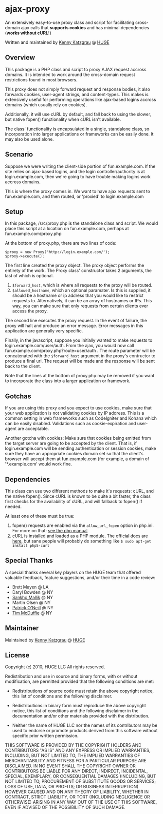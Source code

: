# ajax-proxy

An extensively easy-to-use proxy class and script for facilitating cross-domain
ajax calls that **supports cookies** and has minimal dependencies
(**works without cURL!**)

Written and maintained by [Kenny Katzgrau](http://codefury.net) @ [HUGE](http://hugeinc.com)

## Overview

This package is a PHP class and script to proxy AJAX request accross domains.
It is intended to work around the cross-domain request restrictions found in
most browsers.

This proxy does not simply forward request and response bodies, it also forwards
cookies, user-agent strings, and content-types. This makes is extensively useful
for performing operations like ajax-based logins accross domains (which usually
rely on cookies).

Additionally, it will use cURL by default, and fall back to using the slower,
but native fopen() functionality when cURL isn't available.

The class' functionality is encapsulated in a single, standalone class, so
incorporation into larger applications or frameworks can be easily done. It may
also be used alone.

## Scenario

Suppose we were writing the client-side portion of fun.example.com. If the site
relies on ajax-based logins, and the login controller/authority is at
login.example.com, then we're going to have trouble making logins work accross
domains.

This is where the proxy comes in. We want to have ajax requests sent to
fun.example.com, and then routed, or 'proxied' to login.example.com

## Setup

In this package, /src/proxy.php is the standalone class and script. We would
place this script at a location on fun.example.com, perhaps at
fun.example.com/proxy.php

At the bottom of proxy.php, there are two lines of code:

    $proxy = new Proxy('http://login.example.com/');
    $proxy->execute();

The first line created the proxy object. The proxy object performs the entirety
of the work. The Proxy class' constructor takes 2 arguments, the last of which
is optional.

1. `$forward_host`, which is where all requests to the proxy will be routed.
2. `$allowed_hostname`, which an optional paramater. Is this is supplied, it
   should be a hostname or ip address that you would like to restrict requests
   to. Alternatively, it can be an array of hostnames or IPs. This way, you can
   make sure that only requests from certain clients ever access the proxy.

The second line executes the proxy request. In the event of failure, the proxy
will halt and produce an error message. Error messages in this application are
generally very specific.

Finally, in the javascript, suppose you initially wanted to make requests to
login.example.com/user/auth. From the ajax, you would now call
fun.example.com/proxy.php?route=user/auth . The route parameter will be
concatenated with the `$forward_host` argument in the proxy's contructor to
produce a final url. The request will be made and the response will be sent back
to the client.

Note that the lines at the bottom of proxy.php may be removed if you want to
incorporate the class into a larger application or framework.

## Gotchas

If you are using this proxy and you expect to use cookies, make sure that your
web application is not validating cookies by IP address. This is a common
setting in web frameworks such as CodeIgniter and Kohana which can be easily
disabled. Validations such as cookie-expiration and user-agent are acceptable.

Another gotcha with cookies: Make sure that cookies being emitted from the
target server are going to be accepted by the client. That is, if
login.example.com will be sending authentication or session cookies, make sure
they have an appropriate cookies domain set so that the client's browser will
accept them at fun.example.com (for example, a domain of '*.example.com' would
work fine.

## Dependencies

This class can use two different methods to make it's requests: cURL, and the
native fopen(). Since cURL is known to be quite a bit faster, the class first
checks for the availability of cURL, and will fallback to fopen() if needed.

At least one of these must be true:

1. fopen() requests are enabled via the `allow_url_fopen` option in
   php.ini. For more on that: [see the php manual](http://www.php.net/manual/en/filesystem.configuration.php#ini.allow-url-fopen)
2. cURL is installed and loaded as a PHP module. The official docs are 
   [here](http://php.net/manual/en/book.curl.php),
   but sane people will probably do something like `$ sudo apt-get install php5-curl`

## Special Thanks

A special thanks several key players on the HUGE team that offered valuable
feedback, feature suggestions, and/or their time in a code review:

* Brett Mayen @ LA
* Daryl Bowden @ NY
* [Sankho Mallik](http://sankhomallik.com/) @ NY
* Martin Olsen @ NY
* [Patrick O'Neill](http://misteroneill.com/) @ NY
* [Tim McDuffie](http://www.tmcduffie.com/) @ NY

## Maintainer

Maintained by [Kenny Katzgrau](http://codefury.net) @ [HUGE](http://hugeinc.com)

## License

Copyright (c) 2010, HUGE LLC
All rights reserved.

Redistribution and use in source and binary forms, with or without modification,
are permitted provided that the following conditions are met:

* Redistributions of source code must retain the above copyright notice,
  this list of conditions and the following disclaimer.

* Redistributions in binary form must reproduce the above copyright notice,
  this list of conditions and the following disclaimer in the documentation
  and/or other materials provided with the distribution.

* Neither the name of HUGE LLC nor the names of its
  contributors may be used to endorse or promote products derived from this
  software without specific prior written permission.

THIS SOFTWARE IS PROVIDED BY THE COPYRIGHT HOLDERS AND CONTRIBUTORS "AS IS" AND
ANY EXPRESS OR IMPLIED WARRANTIES, INCLUDING, BUT NOT LIMITED TO, THE IMPLIED
WARRANTIES OF MERCHANTABILITY AND FITNESS FOR A PARTICULAR PURPOSE ARE
DISCLAIMED. IN NO EVENT SHALL THE COPYRIGHT OWNER OR CONTRIBUTORS BE LIABLE FOR
ANY DIRECT, INDIRECT, INCIDENTAL, SPECIAL, EXEMPLARY, OR CONSEQUENTIAL DAMAGES
(INCLUDING, BUT NOT LIMITED TO, PROCUREMENT OF SUBSTITUTE GOODS OR SERVICES;
LOSS OF USE, DATA, OR PROFITS; OR BUSINESS INTERRUPTION) HOWEVER CAUSED AND ON
ANY THEORY OF LIABILITY, WHETHER IN CONTRACT, STRICT LIABILITY, OR TORT
(INCLUDING NEGLIGENCE OR OTHERWISE) ARISING IN ANY WAY OUT OF THE USE OF THIS
SOFTWARE, EVEN IF ADVISED OF THE POSSIBILITY OF SUCH DAMAGE.